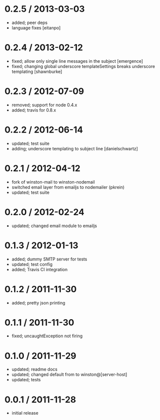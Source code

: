 
0.2.5 / 2013-03-03 
==================

  * added; peer deps
  * language fixes [eitanpo]

0.2.4 / 2013-02-12 
==================

  * fixed; allow only single line messages in the subject [emergence]
  * fixed; changing global underscore templateSettings breaks underscore templating [shawnburke]

0.2.3 / 2012-07-09 
==================

  * removed; support for node 0.4.x
  * added; travis for 0.8.x

0.2.2 / 2012-06-14 
==================

  * updated; test suite
  * adding; underscore templating to subject line [danielschwartz]

0.2.1 / 2012-04-12
==================

  * fork of winston-mail to winston-nodemail
  * switched email layer from emailjs to nodemailer (pkrein)
  * updated; test suite

0.2.0 / 2012-02-24
==================

  * updated; changed email module to emailjs

0.1.3 / 2012-01-13
==================

  * added; dummy SMTP server for tests
  * updated; test config
  * added; Travis CI integration

0.1.2 / 2011-11-30
==================

  * added; pretty json printing

0.1.1 / 2011-11-30
==================

  * fixed; uncaughtException not firing

0.1.0 / 2011-11-29
==================

  * updated; readme docs
  * updated; changed default from to winston@[server-host]
  * updated; tests

0.0.1 / 2011-11-28
==================

  * initial release
